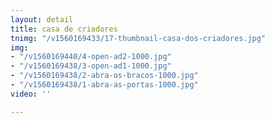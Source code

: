 ```yaml
---
layout: detail
title: casa de criadores
tnimg: "/v1560169433/17-thumbnail-casa-dos-criadores.jpg"
img:
- "/v1560169440/4-open-ad2-1000.jpg"
- "/v1560169438/3-open-ad1-1000.jpg"
- "/v1560169438/2-abra-os-bracos-1000.jpg"
- "/v1560169438/1-abra-as-portas-1000.jpg"
video: ''

---
```


